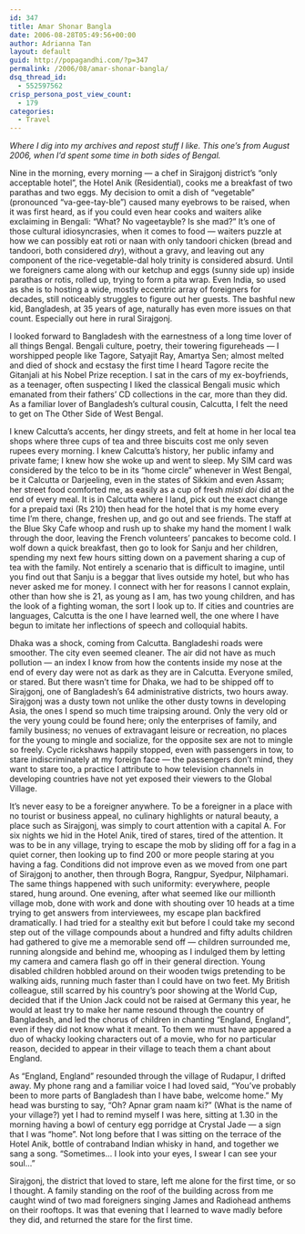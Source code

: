 ```yaml
---
id: 347
title: Amar Shonar Bangla
date: 2006-08-28T05:49:56+00:00
author: Adrianna Tan
layout: default
guid: http://popagandhi.com/?p=347
permalink: /2006/08/amar-shonar-bangla/
dsq_thread_id:
  - 552597562
crisp_persona_post_view_count:
  - 179
categories:
  - Travel
---
```

_Where I dig into my archives and repost stuff I like. This one’s from August 2006, when I&#8217;d spent some time in both sides of Bengal._

Nine in the morning, every morning — a chef in Sirajgonj district’s “only acceptable hotel”, the Hotel Anik (Residential), cooks me a breakfast of two parathas and two eggs. My decision to omit a dish of “vegetable” (pronounced “va-gee-tay-ble”) caused many eyebrows to be raised, when it was first heard, as if you could even hear cooks and waiters alike exclaiming in Bengali: “What? No vageetayble? Is she mad?” It’s one of those cultural idiosyncrasies, when it comes to food — waiters puzzle at how we can possibly eat roti or naan with only tandoori chicken (bread and tandoori, both considered _dry_), without a gravy, and leaving out any component of the rice-vegetable-dal holy trinity is considered absurd. Until we foreigners came along with our ketchup and eggs (sunny side up) inside parathas or rotis, rolled up, trying to form a pita wrap. Even India, so used as she is to hosting a wide, mostly eccentric array of foreigners for decades, still noticeably struggles to figure out her guests. The bashful new kid, Bangladesh, at 35 years of age, naturally has even more issues on that count. Especially out here in rural Sirajgonj.

I looked forward to Bangladesh with the earnestness of a long time lover of all things Bengal. Bengali culture, poetry, their towering figureheads — I worshipped people like Tagore, Satyajit Ray, Amartya Sen; almost melted and died of shock and ecstasy the first time I heard Tagore recite the Gitanjali at his Nobel Prize reception. I sat in the cars of my ex-boyfriends, as a teenager, often suspecting I liked the classical Bengali music which emanated from their fathers’ CD collections in the car, more than they did. As a familiar lover of Bangladesh’s cultural cousin, Calcutta, I felt the need to get on The Other Side of West Bengal.

I knew Calcutta’s accents, her dingy streets, and felt at home in her local tea shops where three cups of tea and three biscuits cost me only seven rupees every morning. I knew Calcutta’s history, her public infamy and private fame; I knew how she woke up and went to sleep. My SIM card was considered by the telco to be in its “home circle” whenever in West Bengal, be it Calcutta or Darjeeling, even in the states of Sikkim and even Assam; her street food comforted me, as easily as a cup of fresh _misti doi_ did at the end of every meal. It is in Calcutta where I land, pick out the exact change for a prepaid taxi (Rs 210) then head for the hotel that is my home every time I’m there, change, freshen up, and go out and see friends. The staff at the Blue Sky Cafe whoop and rush up to shake my hand the moment I walk through the door, leaving the French volunteers’ pancakes to become cold. I wolf down a quick breakfast, then go to look for Sanju and her children, spending my next few hours sitting down on a pavement sharing a cup of tea with the family. Not entirely a scenario that is difficult to imagine, until you find out that Sanju is a beggar that lives outside my hotel, but who has never asked me for money. I connect with her for reasons I cannot explain, other than how she is 21, as young as I am, has two young children, and has the look of a fighting woman, the sort I look up to. If cities and countries are languages, Calcutta is the one I have learned well, the one where I have begun to imitate her inflections of speech and colloquial habits.

Dhaka was a shock, coming from Calcutta. Bangladeshi roads were smoother. The city even seemed cleaner. The air did not have as much pollution — an index I know from how the contents inside my nose at the end of every day were not as dark as they are in Calcutta. Everyone smiled, or stared. But there wasn’t time for Dhaka, we had to be shipped off to Sirajgonj, one of Bangladesh’s 64 administrative districts, two hours away. Sirajgonj was a dusty town not unlike the other dusty towns in developing Asia, the ones I spend so much time traipsing around. Only the very old or the very young could be found here; only the enterprises of family, and family business; no venues of extravagant leisure or recreation, no places for the young to mingle and socialize, for the opposite sex are not to mingle so freely. Cycle rickshaws happily stopped, even with passengers in tow, to stare indiscriminately at my foreign face — the passengers don’t mind, they want to stare too, a practice I attribute to how television channels in developing countries have not yet exposed their viewers to the Global Village.

It’s never easy to be a foreigner anywhere. To be a foreigner in a place with no tourist or business appeal, no culinary highlights or natural beauty, a place such as Sirajgonj, was simply to court attention with a capital A. For six nights we hid in the Hotel Anik, tired of stares, tired of the attention. It was to be in any village, trying to escape the mob by sliding off for a fag in a quiet corner, then looking up to find 200 or more people staring at you having a fag. Conditions did not improve even as we moved from one part of Sirajgonj to another, then through Bogra, Rangpur, Syedpur, Nilphamari. The same things happened with such uniformity: everywhere, people stared, hung around. One evening, after what seemed like our millionth village mob, done with work and done with shouting over 10 heads at a time trying to get answers from interviewees, my escape plan backfired dramatically. I had tried for a stealthy exit but before I could take my second step out of the village compounds about a hundred and fifty adults children had gathered to give me a memorable send off — children surrounded me, running alongside and behind me, whooping as I indulged them by letting my camera and camera flash go off in their general direction. Young disabled children hobbled around on their wooden twigs pretending to be walking aids, running much faster than I could have on two feet. My British colleague, still scarred by his country’s poor showing at the World Cup, decided that if the Union Jack could not be raised at Germany this year, he would at least try to make her name resound through the country of Bangladesh, and led the chorus of children in chanting “England, England”, even if they did not know what it meant. To them we must have appeared a duo of whacky looking characters out of a movie, who for no particular reason, decided to appear in their village to teach them a chant about England.

As “England, England” resounded through the village of Rudapur, I drifted away. My phone rang and a familiar voice I had loved said, “You’ve probably been to more parts of Bangladesh than I have babe, welcome home.” My head was bursting to say, “Oh? Apnar gram naam ki?” (What is the name of your village?) yet I had to remind myself I was here, sitting at 1.30 in the morning having a bowl of century egg porridge at Crystal Jade — a sign that I was “home”. Not long before that I was sitting on the terrace of the Hotel Anik, bottle of contraband Indian whisky in hand, and together we sang a song. “Sometimes… I look into your eyes, I swear I can see your soul…”

Sirajgonj, the district that loved to stare, left me alone for the first time, or so I thought. A family standing on the roof of the building across from me caught wind of two mad foreigners singing James and Radiohead anthems on their rooftops. It was that evening that I learned to wave madly before they did, and returned the stare for the first time.
